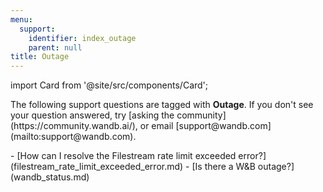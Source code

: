 ```yaml
---
menu:
  support:
    identifier: index_outage
    parent: null
title: Outage
---
```


import Card from '@site/src/components/Card';

<Card className="card-support-index">
  <p>The following support questions are tagged with <b>Outage</b>. If you don't see 
your question answered, try [asking the community](https://community.wandb.ai/), 
or email [support@wandb.com](mailto:support@wandb.com).</p>
</Card>
- [How can I resolve the Filestream rate limit exceeded error?](filestream_rate_limit_exceeded_error.md)
- [Is there a W&B outage?](wandb_status.md)
